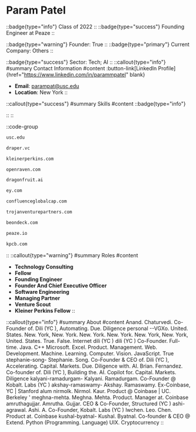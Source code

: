 # Param Patel
::badge{type="info"}
Class of 2022
::
::badge{type="success"}
Founding Engineer at Peaze
::

::badge{type="warning"}
Founder: True
::
::badge{type="primary"}
Current Company: Others
::

::badge{type="success"}
Sector: Tech; AI
::
::callout{type="info"}
#summary
Contact Information
#content
:button-link[LinkedIn Profile]{href="https://www.linkedin.com/in/parammpatel" blank}
- **Email**: parampat@usc.edu
- **Location**: New York
::

::callout{type="success"}
#summary
Skills
#content
::badge{type="info"}

::
::

::code-group
```bash [University of Southern California]
usc.edu
```
```bash [Draper Associates]
draper.vc
```
```bash [KPCB]
kleinerperkins.com
```
```bash [Open Raven]
openraven.com
```
```bash [Dragonfruit AI]
dragonfruit.ai
```
```bash [EY]
ey.com
```
```bash [Confluence Global Capital]
confluenceglobalcap.com
```
```bash [Trojan Venture Partners]
trojanventurepartners.com
```
```bash [On Deck]
beondeck.com
```
```bash [Peaze]
peaze.io
```
```bash [Kleiner Perkins Caufield & Byers]
kpcb.com
```
::
::callout{type="warning"}
#summary
Roles
#content
- **Technology Consulting**
- **Fellow**
- **Founding Engineer**
- **Founder And Chief Executive Officer**
- **Software Engineering**
- **Managing Partner**
- **Venture Scout**
- **Kleiner Perkins Fellow**
::

::callout{type="info"}
#summary
About
#content
Anand. Chaturvedi. Co-Founder of. Dili (YC ), Automating. Due. Diligence personal --VGXo. United. States. New. York, New. York. New. York. New. York. New. York, New. York, United. States. True. False. Internet dili (YC ) dili (YC ) Co-Founder. Full-time. Java. C++ Microsoft. Excel. Product. Management. Web. Development. Machine. Learning. Computer. Vision. JavaScript. True stephanie-song- Stephanie. Song. Co-Founder & CEO of. Dili (YC ), Accelerating. Capital. Markets. Due. Diligence with. AI. Brian. Fernandez. Co-founder of. Dili (YC ), Building the. AI. Copilot for. Capital. Markets. Diligence kalyani-ramadurgam- Kalyani. Ramadurgam. Co-Founder @ Kobalt. Labs (YC ) akshay-ramaswamy- Akshay. Ramaswamy. Ex-Coinbase, YC | Stanford alum nirmolk. Nirmol. Kaur. Product @ Coinbase | UC. Berkeley ' meghna-mehta. Meghna. Mehta. Product. Manager at. Coinbase amruthagujjar. Amrutha. Gujjar. CEO & Co-Founder, Structured (YC ) ashi-agrawal. Ashi. A. Co-Founder, Kobalt. Labs (YC ) lwchen. Leo. Chen. Product at. Coinbase kushal-byatnal- Kushal. Byatnal. Co-founder & CEO @ Extend. Python (Programming. Language) UIX. Cryptocurrency
::
